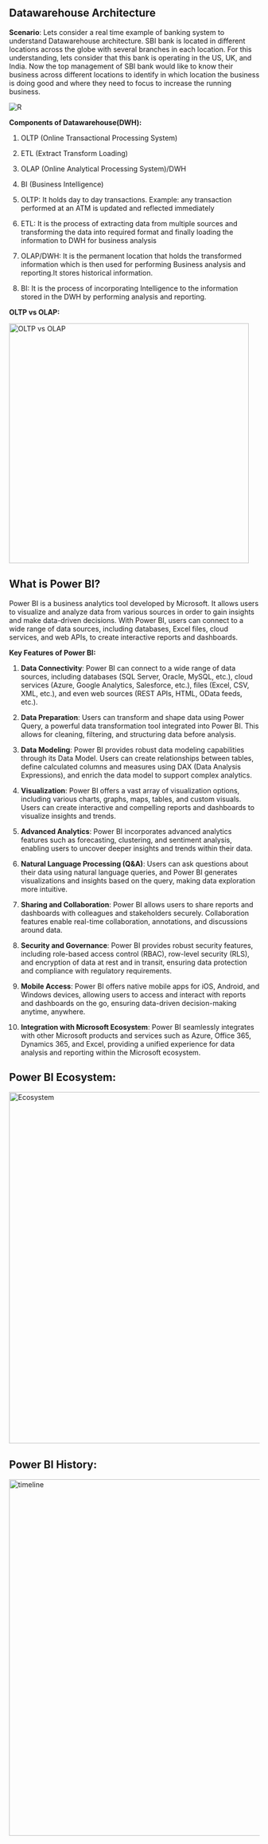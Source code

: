 ## Datawarehouse Architecture
**Scenario**: Lets consider a real time example of banking system to understand Datawarehouse architecture. SBI bank is located in different locations across the globe with several branches in each location. For this understanding, lets consider that this bank is operating in the US, UK, and India. 
Now the top management of SBI bank would like to know their business across different locations to identify in which location the business is doing good and where they need to focus to increase the running business. 

![R](https://github.com/sailajachintala/Power-BI-Zero-to-Hero/assets/65940748/4bdd9fca-3425-476e-9b08-21ad41761d8e)

**Components of Datawarehouse(DWH):**
1. OLTP (Online Transactional Processing System)
2. ETL (Extract Transform Loading)
3. OLAP (Online Analytical Processing System)/DWH
4. BI (Business Intelligence)

1. OLTP: It holds day to day transactions. Example: any transaction performed at an ATM is updated and reflected immediately
2. ETL: It is the process of extracting data from multiple sources and transforming the data into required format and finally loading the information to DWH for business analysis
3. OLAP/DWH: It is the permanent location that holds the transformed information which is then used for performing Business analysis and reporting.It stores historical information.
4. BI: It is the process of incorporating Intelligence to the information stored in the DWH by performing analysis and reporting.

**OLTP vs OLAP:**

<img width="482" alt="OLTP vs OLAP" src="https://github.com/sailajachintala/Power-BI-Zero-to-Hero/assets/65940748/829e2721-5b07-42bc-94e1-6e347fc4a4f4">

## What is Power BI?
Power BI is a business analytics tool developed by Microsoft. It allows users to visualize and analyze data from various sources in order to gain insights and make data-driven decisions. With Power BI, users can connect to a wide range of data sources, including databases, Excel files, cloud services, and web APIs, to create interactive reports and dashboards.

**Key Features of Power BI:**
1.  **Data Connectivity**: Power BI can connect to a wide range of data sources, including databases (SQL Server, Oracle, MySQL, etc.), cloud services (Azure, Google Analytics, Salesforce, etc.), files (Excel, CSV, XML, etc.), and even web sources (REST APIs, HTML, OData feeds, etc.).

2.  **Data Preparation**: Users can transform and shape data using Power Query, a powerful data transformation tool integrated into Power BI. This allows for cleaning, filtering, and structuring data before analysis.

3. **Data Modeling**: Power BI provides robust data modeling capabilities through its Data Model. Users can create relationships between tables, define calculated columns and measures using DAX (Data Analysis Expressions), and enrich the data model to support complex analytics.

4.  **Visualization**: Power BI offers a vast array of visualization options, including various charts, graphs, maps, tables, and custom visuals. Users can create interactive and compelling reports and dashboards to visualize insights and trends.

5.  **Advanced Analytics**: Power BI incorporates advanced analytics features such as forecasting, clustering, and sentiment analysis, enabling users to uncover deeper insights and trends within their data.

6.  **Natural Language Processing (Q&A)**: Users can ask questions about their data using natural language queries, and Power BI generates visualizations and insights based on the query, making data exploration more intuitive.

7.  **Sharing and Collaboration**: Power BI allows users to share reports and dashboards with colleagues and stakeholders securely. Collaboration features enable real-time collaboration, annotations, and discussions around data.

8.  **Security and Governance**: Power BI provides robust security features, including role-based access control (RBAC), row-level security (RLS), and encryption of data at rest and in transit, ensuring data protection and compliance with regulatory requirements.

9.  **Mobile Access**: Power BI offers native mobile apps for iOS, Android, and Windows devices, allowing users to access and interact with reports and dashboards on the go, ensuring data-driven decision-making anytime, anywhere.

10.  **Integration with Microsoft Ecosystem**: Power BI seamlessly integrates with other Microsoft products and services such as Azure, Office 365, Dynamics 365, and Excel, providing a unified experience for data analysis and reporting within the Microsoft ecosystem.

## Power BI Ecosystem:
<img width="706" alt="Ecosystem" src="https://github.com/sailajachintala/Power-BI-Zero-to-Hero/assets/65940748/4ab21327-261c-485f-bc65-337adea92b6e">

## Power BI History:

<img width="716" alt="timeline" src="https://github.com/sailajachintala/Power-BI-Zero-to-Hero/assets/65940748/4bafaf4a-783f-4a06-afa6-620ea5ebbc53">


